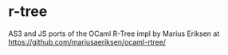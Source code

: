 r-tree
======

AS3 and JS ports of the OCaml R-Tree impl by Marius Eriksen at https://github.com/mariusaeriksen/ocaml-rtree/